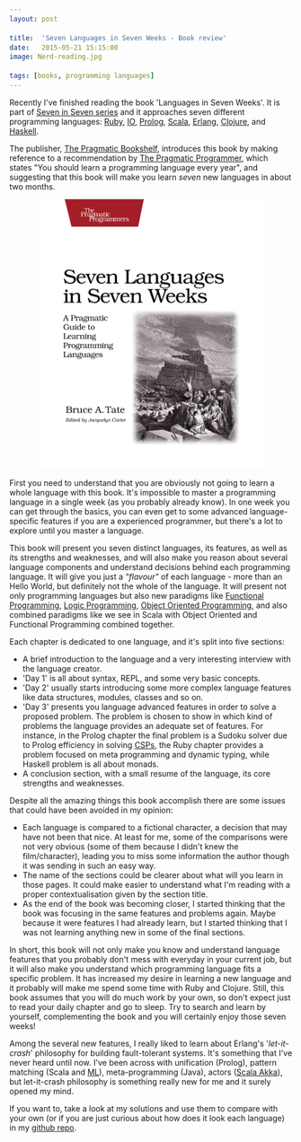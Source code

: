```yaml
---
layout: post

title:  'Seven Languages in Seven Weeks - Book review'
date:   2015-05-21 15:15:00
image: Nerd-reading.jpg

tags: [books, programming languages]
---
```

<span class="dropcap">R</span>ecently I've finished reading the book 'Languages in Seven Weeks'. It is part of [Seven in Seven series](https://pragprog.com/categories/7in7) and it approaches seven different programming languages: [Ruby](https://www.ruby-lang.org/en/), [IO](http://iolanguage.org/), [Prolog](http://www.swi-prolog.org/), [Scala](http://scala-lang.org/), [Erlang](http://www.erlang.org/), [Clojure](http://clojure.org/), and [Haskell](https://www.haskell.org/).

The publisher, [The Pragmatic Bookshelf](https://pragprog.com/), introduces this book by making reference to a recommendation by [The Pragmatic Programmer](https://pragprog.com/the-pragmatic-programmer), which states "You should learn a programming language every year", and suggesting that this book will make you learn *seven* new languages in about two months.

<p align='center'><img src='/assets/img/7lang7weeks.jpg' alt='7lang7weeks' title='7 Languages in 7 Weeks cover' width='400px'/></p>

First you need to understand that you are obviously not going to learn a whole language with this book. It's impossible to master a programming language in a single week (as you probably already know). In one week you can get through the basics, you can even get to some advanced language-specific features if you are a experienced programmer, but there's a lot to explore until you master a language.

This book will present you seven distinct languages, its features, as well as its strengths and weaknesses, and will also make you reason about several language components and understand decisions behind each programming language. It will give you just a *"flavour"* of each language - more than an Hello World, but definitely not the whole of the language. It will present not only programming languages but also new paradigms like [Functional Programming](http://en.wikipedia.org/wiki/Functional_programming), [Logic Programming](http://en.wikipedia.org/wiki/Logic_programming), [Object Oriented Programming](http://en.wikipedia.org/wiki/Object-oriented_programming), and also combined paradigms like we see in Scala with Object Oriented and Functional Programming combined together.

Each chapter is dedicated to one language, and it's split into five sections:

* A brief introduction to the language and a very interesting interview with the language creator.
* 'Day 1' is all about syntax, REPL, and some very basic concepts.
* 'Day 2' usually starts introducing some more complex language features like data structures, modules, classes and so on.
* 'Day 3' presents you language advanced features in order to solve a proposed problem. The problem is chosen to show in which kind of problems the language provides an adequate set of features. For instance, in the Prolog chapter the final problem is a Sudoku solver due to Prolog efficiency in solving [CSPs](http://en.wikipedia.org/wiki/Constraint_satisfaction_problem), the Ruby chapter provides a problem focused on meta programming and dynamic typing, while Haskell problem is all about monads.
* A conclusion section, with a small resume of the language, its core strengths and weaknesses.

Despite all the amazing things this book accomplish there are some issues that could have been avoided in my opinion:

* Each language is compared to a fictional character, a decision that may have not been that nice. At least for me, some of the comparisons were not very obvious (some of them because I didn't knew the film/character), leading you to miss some information the author though it was sending in such an easy way.
* The name of the sections could be clearer about what will you learn in those pages. It could make easier to understand what I'm reading with a proper contextualisation given by the section title.
* As the end of the book was becoming closer, I started thinking that the book was focusing in the same features and problems again. Maybe because it were features I had already learn, but I started thinking that I was not learning anything new in some of the final sections.

In short, this book will not only make you know and understand language features that you probably don't mess with everyday in your current job, but it will also make you understand which programming language fits a specific problem. It has increased my desire in learning a new language and it probably will make me spend some time with Ruby and Clojure. Still, this book assumes that you will do much work by your own, so don't expect just to read your daily chapter and go to sleep. Try to search and learn by yourself, complementing the book and you will certainly enjoy those seven weeks!

Among the several new features, I really liked to learn about Erlang's '*let-it-crash*' philosophy for building fault-tolerant systems. It's something that I've never heard until now. I've been across with unification (Prolog), pattern matching (Scala and [ML](http://smlnj.org/)), meta-programming (Java), actors ([Scala Akka](http://akka.io/)), but let-it-crash philosophy is something really new for me and it surely opened my mind.

If you want to, take a look at my solutions and use them to compare with your own (or if you are just curious about how does it look each language) in my [github repo](https://github.com/pedrorijo91/7lang7weeks).
